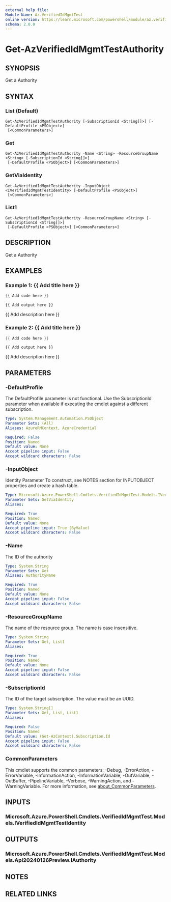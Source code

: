 ```yaml
---
external help file:
Module Name: Az.VerifiedIdMgmtTest
online version: https://learn.microsoft.com/powershell/module/az.verifiedidmgmttest/get-azverifiedidmgmttestauthority
schema: 2.0.0
---
```


# Get-AzVerifiedIdMgmtTestAuthority

## SYNOPSIS
Get a Authority

## SYNTAX

### List (Default)
```
Get-AzVerifiedIdMgmtTestAuthority [-SubscriptionId <String[]>] [-DefaultProfile <PSObject>]
 [<CommonParameters>]
```

### Get
```
Get-AzVerifiedIdMgmtTestAuthority -Name <String> -ResourceGroupName <String> [-SubscriptionId <String[]>]
 [-DefaultProfile <PSObject>] [<CommonParameters>]
```

### GetViaIdentity
```
Get-AzVerifiedIdMgmtTestAuthority -InputObject <IVerifiedIdMgmtTestIdentity> [-DefaultProfile <PSObject>]
 [<CommonParameters>]
```

### List1
```
Get-AzVerifiedIdMgmtTestAuthority -ResourceGroupName <String> [-SubscriptionId <String[]>]
 [-DefaultProfile <PSObject>] [<CommonParameters>]
```

## DESCRIPTION
Get a Authority

## EXAMPLES

### Example 1: {{ Add title here }}
```powershell
{{ Add code here }}
```

```output
{{ Add output here }}
```

{{ Add description here }}

### Example 2: {{ Add title here }}
```powershell
{{ Add code here }}
```

```output
{{ Add output here }}
```

{{ Add description here }}

## PARAMETERS

### -DefaultProfile
The DefaultProfile parameter is not functional.
Use the SubscriptionId parameter when available if executing the cmdlet against a different subscription.

```yaml
Type: System.Management.Automation.PSObject
Parameter Sets: (All)
Aliases: AzureRMContext, AzureCredential

Required: False
Position: Named
Default value: None
Accept pipeline input: False
Accept wildcard characters: False
```

### -InputObject
Identity Parameter
To construct, see NOTES section for INPUTOBJECT properties and create a hash table.

```yaml
Type: Microsoft.Azure.PowerShell.Cmdlets.VerifiedIdMgmtTest.Models.IVerifiedIdMgmtTestIdentity
Parameter Sets: GetViaIdentity
Aliases:

Required: True
Position: Named
Default value: None
Accept pipeline input: True (ByValue)
Accept wildcard characters: False
```

### -Name
The ID of the authority

```yaml
Type: System.String
Parameter Sets: Get
Aliases: AuthorityName

Required: True
Position: Named
Default value: None
Accept pipeline input: False
Accept wildcard characters: False
```

### -ResourceGroupName
The name of the resource group.
The name is case insensitive.

```yaml
Type: System.String
Parameter Sets: Get, List1
Aliases:

Required: True
Position: Named
Default value: None
Accept pipeline input: False
Accept wildcard characters: False
```

### -SubscriptionId
The ID of the target subscription.
The value must be an UUID.

```yaml
Type: System.String[]
Parameter Sets: Get, List, List1
Aliases:

Required: False
Position: Named
Default value: (Get-AzContext).Subscription.Id
Accept pipeline input: False
Accept wildcard characters: False
```

### CommonParameters
This cmdlet supports the common parameters: -Debug, -ErrorAction, -ErrorVariable, -InformationAction, -InformationVariable, -OutVariable, -OutBuffer, -PipelineVariable, -Verbose, -WarningAction, and -WarningVariable. For more information, see [about_CommonParameters](http://go.microsoft.com/fwlink/?LinkID=113216).

## INPUTS

### Microsoft.Azure.PowerShell.Cmdlets.VerifiedIdMgmtTest.Models.IVerifiedIdMgmtTestIdentity

## OUTPUTS

### Microsoft.Azure.PowerShell.Cmdlets.VerifiedIdMgmtTest.Models.Api20240126Preview.IAuthority

## NOTES

## RELATED LINKS

